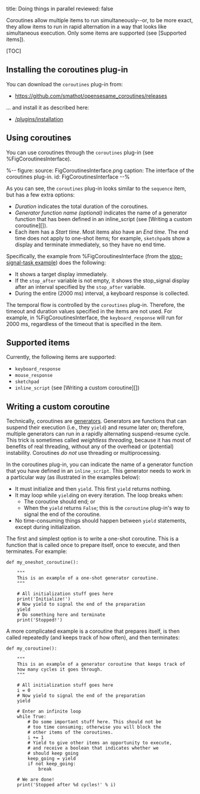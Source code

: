 title: Doing things in parallel
reviewed: false

Coroutines allow multiple items to run simultaneously--or, to be more exact, they allow items to run in rapid alternation in a way that looks like simultaneous execution. Only some items are supported (see [Supported items]).

[TOC]

## Installing the coroutines plug-in

You can download the `coroutines` plug-in from:

- <https://github.com/smathot/opensesame_coroutines/releases>

... and install it as described here:

- [/plugins/installation](/plugins/installation)

## Using coroutines

You can use coroutines through the `coroutines` plug-in (see %FigCoroutinesInterface).

%--
figure:
 source: FigCoroutinesInterface.png
 caption: The interface of the coroutines plug-in.
 id: FigCoroutinesInterface
--%

As you can see, the `coroutines` plug-in looks similar to the `sequence` item, but has a few extra options:

- *Duration* indicates the total duration of the coroutines.
- *Generator function name (optional)* indicates the name of a generator function that has been defined in an inline_script (see [Writing a custom coroutine][]).
- Each item has a *Start time*. Most items also have an *End time*. The end time does not apply to one-shot items; for example, `sketchpad`s show a display and terminate immediately, so they have no end time.

Specifically, the example from %FigCoroutinesInterface (from the [stop-signal-task example](https://github.com/smathot/opensesame_coroutines/tree/master/examples)) does the following:

- It shows a target display immediately.
- If the `stop_after` variable is not empty, it shows the stop_signal display after an interval specified by the `stop_after` variable.
- During the entire (2000 ms) interval, a keyboard response is collected.

The temporal flow is controlled by the `coroutines` plug-in. Therefore, the timeout and duration values specified in the items are not used. For example, in %FigCoroutinesInterface, the `keyboard_response` will run for 2000 ms, regardless of the timeout that is specified in the item.

## Supported items

Currently, the following items are supported:

- `keyboard_response`
- `mouse_response`
- `sketchpad`
- `inline_script` (see [Writing a custom coroutine][])

## Writing a custom coroutine

Technically, coroutines are [generators](https://en.wikipedia.org/wiki/Generator_(computer_programming)). Generators are functions that can suspend their execution (i.e., they `yield`) and resume later on; therefore, multiple generators can run in a rapidly alternating suspend-resume cycle. This trick is sometimes called *weightless threading*, because it has most of benefits of real threading, without any of the overhead or (potential) instability. Coroutines *do not* use threading or multiprocessing.

In the coroutines plug-in, you can indicate the name of a generator function that you have defined in an `inline_script`. This generator needs to work in a particular way (as illustrated in the examples below):

- It must initialize and then `yield`. This first `yield` returns nothing.
- It may loop while `yield`ing on every iteration. The loop breaks when:
  - The coroutine should end; or
  - When the `yield` returns `False`; this is the `coroutine` plug-in's way to signal the end of the coroutine.
- No time-consuming things should happen between `yield` statements, except during initialization.

The first and simplest option is to write a one-shot coroutine. This is a function that is called once to prepare itself, once to execute, and then terminates. For example:

~~~ .python
def my_oneshot_coroutine():

	"""
	This is an example of a one-shot generator coroutine.
	"""

	# All initialization stuff goes here
	print('Initialize!')
	# Now yield to signal the end of the preparation
	yield
	# Do something here and terminate
	print('Stopped!')
~~~

A more complicated example is a coroutine that prepares itself, is then called repeatedly (and keeps track of how often), and then terminates:

~~~ .python
def my_coroutine():

	"""
	This is an example of a generator coroutine that keeps track of
	how many cycles it goes through.
	"""

	# All initialization stuff goes here
	i = 0
	# Now yield to signal the end of the preparation
	yield

	# Enter an infinite loop
	while True:
		# Do some important stuff here. This should not be
		# too time consuming; otherwise you will block the
		# other items of the coroutines.
		i += 1
		# Yield to give other items an opportunity to execute,
		# and receive a boolean that indicates whether we
		# should keep going
		keep_going = yield
		if not keep_going:
			break

	# We are done!
	print('Stopped after %d cycles!' % i)
~~~
